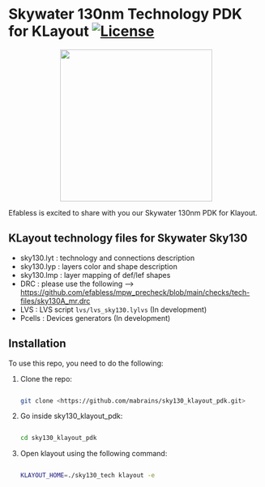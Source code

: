 # Skywater 130nm Technology PDK for KLayout [![License](https://img.shields.io/github/license/efabless/sky130_klayout_pdk)](LICENSE)

<p align="center"><img src="https://avatars.githubusercontent.com/u/3238299?s=200&v=4" width="300" /></p>

Efabless is excited to share with you our Skywater 130nm PDK for Klayout.

## KLayout technology files for Skywater Sky130

* sky130.lyt   : technology and connections description
* sky130.lyp   : layers color and shape description
* sky130.lmp   : layer mapping of def/lef shapes
* DRC          : please use the following --> <https://github.com/efabless/mpw_precheck/blob/main/checks/tech-files/sky130A_mr.drc>
* LVS          : LVS script `lvs/lvs_sky130.lylvs` (In development)
* Pcells       : Devices generators (In development)

## Installation

To use this repo, you need to do the following:

1. Clone the repo:

    ```bash

    git clone <https://github.com/mabrains/sky130_klayout_pdk.git>

    ```

2. Go inside sky130_klayout_pdk:

    ```bash

    cd sky130_klayout_pdk

    ```

3. Open klayout using the following command:

    ```bash

    KLAYOUT_HOME=./sky130_tech klayout -e

    ```
